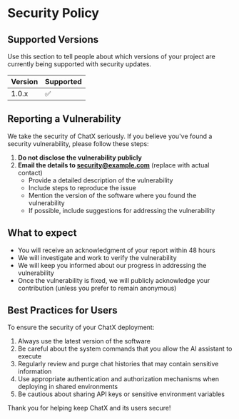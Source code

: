 # Security Policy

## Supported Versions

Use this section to tell people about which versions of your project are currently being supported with security updates.

| Version | Supported          |
| ------- | ------------------ |
| 1.0.x   | :white_check_mark: |

## Reporting a Vulnerability

We take the security of ChatX seriously. If you believe you've found a security vulnerability, please follow these steps:

1. **Do not disclose the vulnerability publicly**
2. **Email the details to security@example.com** (replace with actual contact)
   - Provide a detailed description of the vulnerability
   - Include steps to reproduce the issue
   - Mention the version of the software where you found the vulnerability
   - If possible, include suggestions for addressing the vulnerability

## What to expect

- You will receive an acknowledgment of your report within 48 hours
- We will investigate and work to verify the vulnerability
- We will keep you informed about our progress in addressing the vulnerability
- Once the vulnerability is fixed, we will publicly acknowledge your contribution (unless you prefer to remain anonymous)

## Best Practices for Users

To ensure the security of your ChatX deployment:

1. Always use the latest version of the software
2. Be careful about the system commands that you allow the AI assistant to execute
3. Regularly review and purge chat histories that may contain sensitive information
4. Use appropriate authentication and authorization mechanisms when deploying in shared environments
5. Be cautious about sharing API keys or sensitive environment variables

Thank you for helping keep ChatX and its users secure!